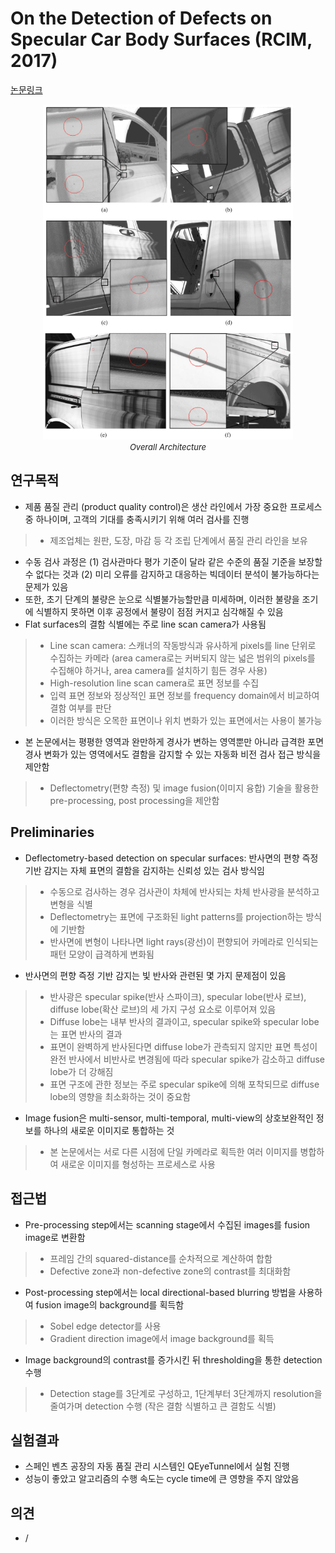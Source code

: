 # On the Detection of Defects on Specular Car Body Surfaces (RCIM, 2017)

[논문링크](https://www.sciencedirect.com/science/article/pii/S0736584517300194)

<p align="center">
    <img width="400" alt='fig1' src="./img/26_01_01.png?raw=true"></br>
    <em><font size=2>Overall Architecture</font></em>
</p>

## 연구목적
- 제품 품질 관리 (product quality control)은 생산 라인에서 가장 중요한 프로세스 중 하나이며, 고객의 기대를 충족시키기 위해 여러 검사를 진행
> - 제조업체는 원판, 도장, 마감 등 각 조립 단계에서 품질 관리 라인을 보유
- 수동 검사 과정은 (1) 검사관마다 평가 기준이 달라 같은 수준의 품질 기준을 보장할 수 없다는 것과 (2) 미리 오류를 감지하고 대응하는 빅데이터 분석이 불가능하다는 문제가 있음
- 또한, 초기 단계의 불량은 눈으로 식별불가능할만큼 미세하며, 이러한 불량을 조기에 식별하지 못하면 이후 공정에서 불량이 점점 커지고 심각해질 수 있음
- Flat surfaces의 결함 식별에는 주로 line scan camera가 사용됨
> - Line scan camera: 스캐너의 작동방식과 유사하게 pixels를 line 단위로 수집하는 카메라 (area camera로는 커버되지 않는 넓은 범위의 pixels를 수집해야 하거나, area camera를 설치하기 힘든 경우 사용)
> - High-resolution line scan camera로 표면 정보를 수집
> - 입력 표면 정보와 정상적인 표면 정보를 frequency domain에서 비교하여 결함 여부를 판단
> - 이러한 방식은 오목한 표면이나 위치 변화가 있는 표면에서는 사용이 불가능
- 본 논문에서는 평평한 영역과 완만하게 경사가 변하는 영역뿐만 아니라 급격한 포면 경사 변화가 있는 영역에서도 결함을 감지할 수 있는 자동화 비전 검사 접근 방식을 제안함
> - Deflectometry(편향 측정) 및 image fusion(이미지 융합) 기술을 활용한 pre-processing, post processing을 제안함

## Preliminaries
- Deflectometry-based detection on specular surfaces: 반사면의 편향 즉정 기반 감지는 자체 표면의 결함을 감지하는 신뢰성 있는 검사 방식임
> - 수동으로 검사하는 경우 검사관이 차체에 반사되는 차체 반사광을 분석하고 변형을 식별
> - Deflectometry는 표면에 구조화된 light patterns를 projection하는 방식에 기반함
> - 반사면에 변형이 나타나면 light rays(광선)이 편향되어 카메라로 인식되는 패턴 모양이 급격하게 변화됨
- 반사면의 편향 즉정 기반 감지는 빛 반사와 관련된 몇 가지 문제점이 있음
> - 반사광은 specular spike(반사 스파이크), specular lobe(반사 로브), diffuse lobe(확산 로브)의 세 가지 구성 요소로 이루어져 있음
> - Diffuse lobe는 내부 반사의 결과이고, specular spike와 specular lobe는 표면 반사의 결과
> - 표면이 완벽하게 반사된다면 diffuse lobe가 관측되지 않지만 표면 특성이 완전 반사에서 비반사로 변경됨에 따라 specular spike가 감소하고 diffuse lobe가 더 강해짐
> - 표면 구조에 관한 정보는 주로 specular spike에 의해 포착되므로 diffuse lobe의 영향을 최소화하는 것이 중요함
- Image fusion은 multi-sensor, multi-temporal, multi-view의 상호보완적인 정보를 하나의 새로운 이미지로 통합하는 것
> - 본 논문에서는 서로 다른 시점에 단일 카메라로 획득한 여러 이미지를 병합하여 새로운 이미지를 형성하는 프로세스로 사용

## 접근법
- Pre-processing step에서는 scanning stage에서 수집된 images를 fusion image로 변환함
> - 프레임 간의 squared-distance를 순차적으로 계산하여 합함
> - Defective zone과 non-defective zone의 contrast를 최대화함
- Post-processing step에서는 local directional-based blurring 방법을 사용하여 fusion image의 background를 획득함
> - Sobel edge detector를 사용
> - Gradient direction image에서 image background를 획득
- Image background의 contrast를 증가시킨 뒤 thresholding을 통한 detection 수행
> - Detection stage를 3단계로 구성하고, 1단계부터 3단계까지 resolution을 줄여가며 detection 수행 (작은 결함 식별하고 큰 결함도 식별)

## 실험결과
- 스페인 벤츠 공장의 자동 품질 관리 시스템인 QEyeTunnel에서 실험 진행
- 성능이 좋았고 알고리즘의 수행 속도는 cycle time에 큰 영향을 주지 않았음

## 의견
- /